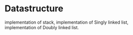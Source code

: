 # Datastructure
implementation of stack,
implementation of Singly linked list,
implementation of Doubly linked list.
